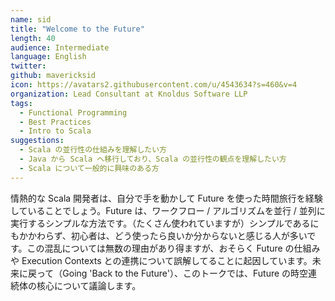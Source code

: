 ```yaml
---
name: sid
title: "Welcome to the Future"
length: 40
audience: Intermediate
language: English
twitter:
github: mavericksid
icon: https://avatars2.githubusercontent.com/u/4543634?s=460&v=4
organization: Lead Consultant at Knoldus Software LLP
tags:
  - Functional Programming
  - Best Practices
  - Intro to Scala
suggestions:
  - Scala の並行性の仕組みを理解したい方
  - Java から Scala へ移行しており、Scala の並行性の観点を理解したい方
  - Scala について一般的に興味のある方
---
```

情熱的な Scala 開発者は、自分で手を動かして Future を使った時間旅行を経験していることでしょう。Future は、ワークフロー / アルゴリズムを並行 / 並列に実行するシンプルな方法です。（たくさん使われていますが）シンプルであるにもかかわらず、初心者は、どう使ったら良いか分からないと感じる人が多いです。この混乱については無数の理由があり得ますが、おそらく Future の仕組みや Execution Contexts との連携について誤解してることに起因しています。未来に戻って（Going 'Back to the Future'）、このトークでは、Future の時空連続体の核心について議論します。
